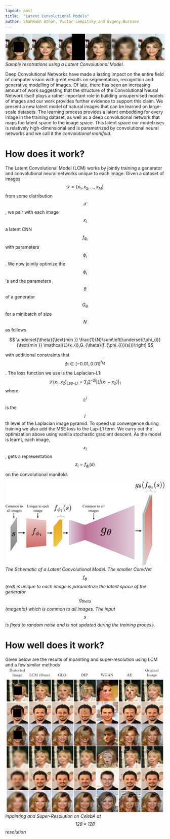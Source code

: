 ```yaml
---
layout: post
title:  "Latent Convolutional Models"
author: ShahRukh Athar, Victor Lempitsky and Evgeny Burnaev
---
```


![](/images/LCM/Sample_Restorations.png)
*Sample resotrations using a Latent Convolutional Model.*


Deep Convolutional Networks have made a lasting impact on the entire field of computer vision with great results on segmentation, recognition and generative modelling of images. Of late, there has been an increasing amount of work suggesting that the structure of the Convolutional Neural Network itself plays a rather important role in building unsupervised models of images and our work provides further evidence to support this claim. We present a new latent model of natural images that can be learned on large-scale datasets. The learning process provides a latent embedding for every image in the training dataset, as well as a deep convolutional network that maps the latent space to the image space. This latent space our model uses is relatively high-dimensional and is parametrized by convolutional neural networks and we call it the *convolutional manifold*.


# How does it work?

The Latent Convolutional Model (LCM) works by jointly training a generator and convolutional neural networks unique to each image. Given a dataset of images $$\mathcal{D} = \{x_{1}, x_{2}, ..., x_{M}\}$$ from some distribution $$\mathcal{X}$$, we pair with each image $$x_{i}$$ a latent CNN $$f_{\phi_{i}}$$ with parameters $$\phi_{i}$$. We now jointly optimize the $$\phi_{i}$$'s and the parameters $$\theta$$ of a generator $$G_{\theta}$$ for a minibatch of size $$N$$ as follows

$$
    \underset{\theta}{\text{min }} \frac{1}{N}\sum\left[\underset{\phi_{i}}{\text{min }} \mathcal{L}(x_{i},G_{\theta}(f_{\phi_{i}}(s)))\right]
$$

with additional constraints that $$\phi_{i} \in [-0.01, 0.01]^{N_{\phi}}$$. The loss function we use is the Laplacian-L1: $$\mathcal{L}(x_{1},x_{2})_\text{Lap-L1} = \sum_{j}2^{-2j}|L^{j}(x_{1} - x_{2})|_{1}$$ where $$L^{j}$$ is the $$j$$th level of the Laplacian image pyramid. To speed up convergence during training we also add the MSE loss to the Lap-L1 term.
We carry out the optimization above using vanilla stochastic gradient descent. As the model is learnt, each image, $$x_{i}$$, gets a representation $$z_{i} = f_{\phi_{i}}(s)$$ on the convolutional manifold.

![Img2](/images/LCM/NormNet_Paper.png)
*The Schematic of a Latent Convolutional Model. The smaller ConvNet $$f_{\phi}$$ (red) is unique to each image is parametrize the latent space of the generator $$g_{theta}$$ (magenta) which is common to all images. The input $$s$$ is fixed to random noise and is not updated during the training process.*

# How well does it work?

Given below are the results of inpainting and super-resolution using LCM and a few similar methods
![](/images/LCM/results_celeba.png)
*Inpainting and Super-Resolution on CelebA at $$128\times{}128$$ resolution*
